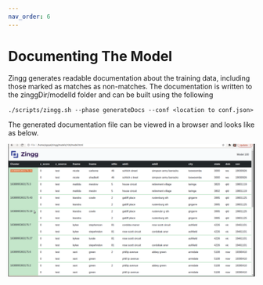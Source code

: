 ```yaml
---
nav_order: 6
---
```


# Documenting The Model

Zingg generates readable documentation about the training data, including those marked as matches as non-matches. The documentation is written to the zinggDir/modelId folder and can be built using the following

```
./scripts/zingg.sh --phase generateDocs --conf <location to conf.json>
```

The generated documentation file can be viewed in a browser and looks like as below.

![Training Data](../assets/documentation1.png)

